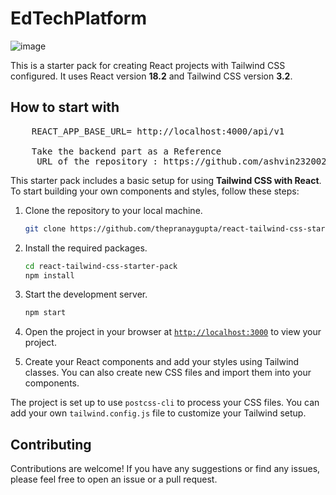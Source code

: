 # EdTechPlatform
![image](https://github.com/ashvin232002/EdTechPlatformFrontEnd/assets/120255875/4d462660-0b60-4a15-aa19-e1278ef61e98)

This is a starter pack for creating React projects with Tailwind CSS configured. It uses React version **18.2** and Tailwind CSS version **3.2**.

## How to start with
<pre>
    REACT_APP_BASE_URL= http://localhost:4000/api/v1

    Take the backend part as a Reference
     URL of the repository : <Link>https://github.com/ashvin232002/EDtechPlatformBackend</pre></Link>

</pre>


This starter pack includes a basic setup for using **Tailwind CSS with React**. To start building your own components and styles, follow these steps:

1. Clone the repository to your local machine.
    ```sh
    git clone https://github.com/thepranaygupta/react-tailwind-css-starter-pack.git
    ```

1. Install the required packages.
    ```sh
    cd react-tailwind-css-starter-pack
    npm install
    ```

1. Start the development server.
    ```sh
    npm start
    ```
1. Open the project in your browser at [`http://localhost:3000`](http://localhost:3000) to view your project.
1. Create your React components and add your styles using Tailwind classes. You can also create new CSS files and import them into your components.

The project is set up to use `postcss-cli` to process your CSS files. You can add your own `tailwind.config.js` file to customize your Tailwind setup.

## Contributing

Contributions are welcome! If you have any suggestions or find any issues, please feel free to open an issue or a pull request.
